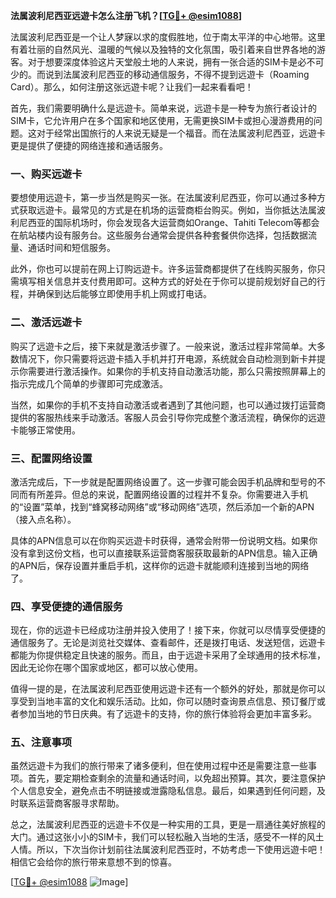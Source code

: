 **法属波利尼西亚远遊卡怎么注册飞机？[[TG💪+ @esim1088](https://t.me/s/esim1088)]**

法属波利尼西亚是一个让人梦寐以求的度假胜地，位于南太平洋的中心地带。这里有着壮丽的自然风光、温暖的气候以及独特的文化氛围，吸引着来自世界各地的游客。对于想要深度体验这片天堂般土地的人来说，拥有一张合适的SIM卡是必不可少的。而说到法属波利尼西亚的移动通信服务，不得不提到远遊卡（Roaming Card）。那么，如何注册这张远遊卡呢？让我们一起来看看吧！

首先，我们需要明确什么是远遊卡。简单来说，远遊卡是一种专为旅行者设计的SIM卡，它允许用户在多个国家和地区使用，无需更换SIM卡或担心漫游费用的问题。这对于经常出国旅行的人来说无疑是一个福音。而在法属波利尼西亚，远遊卡更是提供了便捷的网络连接和通话服务。

### 一、购买远遊卡

要想使用远遊卡，第一步当然是购买一张。在法属波利尼西亚，你可以通过多种方式获取远遊卡。最常见的方式是在机场的运营商柜台购买。例如，当你抵达法属波利尼西亚的国际机场时，你会发现各大运营商如Orange、Tahiti Telecom等都会在航站楼内设有服务台。这些服务台通常会提供各种套餐供你选择，包括数据流量、通话时间和短信服务。

此外，你也可以提前在网上订购远遊卡。许多运营商都提供了在线购买服务，你只需填写相关信息并支付费用即可。这种方式的好处在于你可以提前规划好自己的行程，并确保到达后能够立即使用手机上网或打电话。

### 二、激活远遊卡

购买了远遊卡之后，接下来就是激活步骤了。一般来说，激活过程非常简单。大多数情况下，你只需要将远遊卡插入手机并打开电源，系统就会自动检测到新卡并提示你需要进行激活操作。如果你的手机支持自动激活功能，那么只需按照屏幕上的指示完成几个简单的步骤即可完成激活。

当然，如果你的手机不支持自动激活或者遇到了其他问题，也可以通过拨打运营商提供的客服热线来手动激活。客服人员会引导你完成整个激活流程，确保你的远遊卡能够正常使用。

### 三、配置网络设置

激活完成后，下一步就是配置网络设置了。这一步骤可能会因手机品牌和型号的不同而有所差异。但总的来说，配置网络设置的过程并不复杂。你需要进入手机的“设置”菜单，找到“蜂窝移动网络”或“移动网络”选项，然后添加一个新的APN（接入点名称）。

具体的APN信息可以在你购买远遊卡时获得，通常会附带一份说明文档。如果你没有拿到这份文档，也可以直接联系运营商客服获取最新的APN信息。输入正确的APN后，保存设置并重启手机，这样你的远遊卡就能顺利连接到当地的网络了。

### 四、享受便捷的通信服务

现在，你的远遊卡已经成功注册并投入使用了！接下来，你就可以尽情享受便捷的通信服务了。无论是浏览社交媒体、查看邮件，还是拨打电话、发送短信，远遊卡都能为你提供稳定且快速的服务。而且，由于远遊卡采用了全球通用的技术标准，因此无论你在哪个国家或地区，都可以放心使用。

值得一提的是，在法属波利尼西亚使用远遊卡还有一个额外的好处，那就是你可以享受到当地丰富的文化和娱乐活动。比如，你可以随时查询景点信息、预订餐厅或者参加当地的节日庆典。有了远遊卡的支持，你的旅行体验将会更加丰富多彩。

### 五、注意事项

虽然远遊卡为我们的旅行带来了诸多便利，但在使用过程中还是需要注意一些事项。首先，要定期检查剩余的流量和通话时间，以免超出预算。其次，要注意保护个人信息安全，避免点击不明链接或泄露隐私信息。最后，如果遇到任何问题，及时联系运营商客服寻求帮助。

总之，法属波利尼西亚的远遊卡不仅是一种实用的工具，更是一扇通往美好旅程的大门。通过这张小小的SIM卡，我们可以轻松融入当地的生活，感受不一样的风土人情。所以，下次当你计划前往法属波利尼西亚时，不妨考虑一下使用远遊卡吧！相信它会给你的旅行带来意想不到的惊喜。

[[TG💪+ @esim1088](https://t.me/s/esim1088) ![Image](https://i.postimg.cc/4NQfJmqS/Snipaste-2025-05-13-00-14-12.png)]